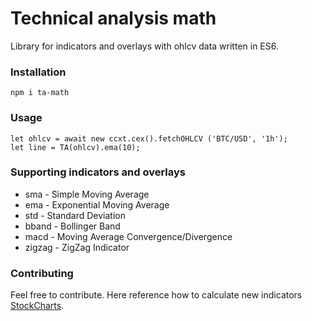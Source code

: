 Technical analysis math
=========

Library for indicators and overlays with ohlcv data written in ES6.

### Installation

`npm i ta-math`

### Usage

```
let ohlcv = await new ccxt.cex().fetchOHLCV ('BTC/USD', '1h');
let line = TA(ohlcv).ema(10);
```

### Supporting indicators and overlays

* sma     -   Simple Moving Average
* ema     -   Exponential Moving Average
* std     -   Standard Deviation
* bband   -   Bollinger Band
* macd    -   Moving Average Convergence/Divergence
* zigzag  -   ZigZag Indicator

### Contributing

Feel free to contribute. Here reference how to calculate new indicators [StockCharts](http://stockcharts.com/school/doku.php?id=chart_school:technical_indicators).
